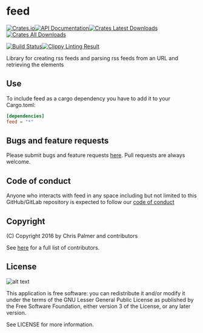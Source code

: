 # feed

[![Crates.io](https://img.shields.io/crates/v/feed.svg?style=flat-square)](https://crates.io/crates/feed)[![API Documentation](https://img.shields.io/badge/doc-rust-b7410e.svg?style=flat-square)](http://red-oxide.github.io/feed)[![Crates Latest Downloads](https://img.shields.io/crates/dv/feed.svg?style=flat-square)](https://crates.io/crates/feed)[![Crates All Downloads](https://img.shields.io/crates/d/feed.svg?style=flat-square)](https://crates.io/crates/feed)

[![Build Status](https://img.shields.io/travis/red-oxide/feed.svg?style=flat-square)](https://travis-ci.org/red-oxide/feed)[![Clippy Linting Result](https://clippy.bashy.io/github/red-oxide/feed/master/badge.svg?style=flat-square)](https://clippy.bashy.io/github/red-oxide/feed/master/log)

Library for creating rss feeds and parsing rss feeds from an URL and retrieving the elements

## Use

To include feed as a cargo dependency you have to add it to your Cargo.toml:
```Toml
[dependencies]
feed = "*"
```

## Bugs and feature requests

Please submit bugs and feature requests [here](http://github.com/red-oxide/feed/issues). Pull requests are always welcome.


## Code of conduct

Anyone who interacts with feed in any space including but not limited to
this GitHub/GitLab repository is expected to follow our [code of conduct](https://github.com/red-oxide/feed/blob/master/code_of_conduct.md)

## Copyright
(C) Copyright 2016 by Chris Palmer and contributors

See [here](https://github.com/red-oxide/feed/graphs/contributors) for a full list of contributors.

## License
![alt text](https://gitlab.com/red-oxide/org/raw/master/LGPLv3.svg.png "LGPLv3")

This application is free software: you can redistribute it and/or modify
it under the terms of the GNU Lesser General Public License as published by
the Free Software Foundation, either version 3 of the License, or any later version.

See LICENSE for more information.
